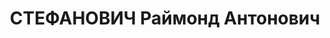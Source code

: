 ---
title: СТЕФАНОВИЧ Раймонд Антонович
description: '1905 р., м. Севастополь, поляк, службовець, позапартійний, освіта вища,
  помічник старшого геолога рудорозвідки тресту "Руда" Кривбасу.

  01.10.1937 р.звинувачений в належності до к/рев. організації, розстріляний.

  Реабілітований 09.09.1957 р.'
---